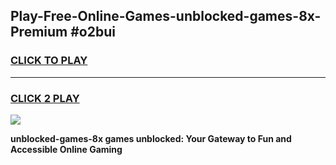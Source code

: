 
## Play-Free-Online-Games-unblocked-games-8x-Premium #o2bui
<h3>
<a href="https://premium.freeplayer.one?title=unblocked-games-8x&ref=8M">CLICK TO PLAY</a></h3>
<hr>

<h3>
<a href="https://premium.freeplayer.one?title=unblocked-games-8x&ref=8M">CLICK 2 PLAY</a>
  
</h3>

<a href="https://premium.freeplayer.one?title=unblocked-games-8x&ref=8M"><img src="https://clearcache.store/games.png"></a>


**unblocked-games-8x games unblocked: Your Gateway to Fun and Accessible Online Gaming**
